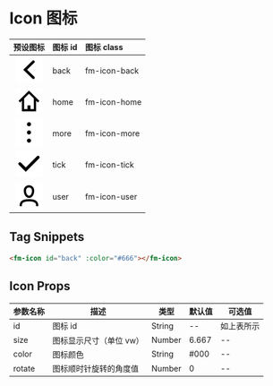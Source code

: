 # Icon 图标

|  预设图标  |  图标 id  |  图标 class  |
|  :---:  |  :---  |  :---  |
|  ![](../src/component/icon/svg/back.svg)  |  back  |  fm-icon-back  |
|  ![](../src/component/icon/svg/home.svg)  |  home  |  fm-icon-home  |
|  ![](../src/component/icon/svg/more.svg)  |  more  |  fm-icon-more  |
|  ![](../src/component/icon/svg/tick.svg)  |  tick  |  fm-icon-tick  |
|  ![](../src/component/icon/svg/user.svg)  |  user  |  fm-icon-user  |

## Tag Snippets

```html
<fm-icon id="back" :color="#666"></fm-icon>
```

## Icon Props

|  参数名称  |  描述  |  类型  |  默认值  |  可选值  |
|  ---  |  ---  |  ---  |  ---  |  ---  |
|  id  |  图标 id  |  String  |  --  |  如上表所示  |
|  size  |  图标显示尺寸（单位 vw）  |  Number  |  6.667  |  --  |
|  color  |  图标颜色  |  String  |  #000  |  --  |
|  rotate  |  图标顺时针旋转的角度值  |  Number  |  0  |  --  |








